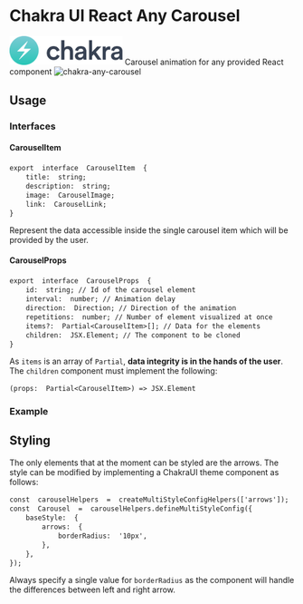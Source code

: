 
# Chakra UI React Any Carousel

<a alt="ChakraUI logo" href="https://github.com/chakra-ui/chakra-ui"  target="_blank" rel="noreferrer"><img  src="https://raw.githubusercontent.com/chakra-ui/chakra-ui/main/media/logo-colored@2x.png?raw=true"  width="200"></a>
Carousel animation for any provided React component
![chakra-any-carousel](https://i.ibb.co/CtHvPdZ/chakra-any-carousel.png)

## Usage

### Interfaces

#### CarouselItem

    export  interface  CarouselItem  {
		title:  string;
		description:  string;
		image:  CarouselImage;
		link:  CarouselLink;
	}
Represent the data accessible inside the single carousel item which will be provided by the user.

#### CarouselProps

    export  interface  CarouselProps  {
		id:  string; // Id of the carousel element
		interval:  number; // Animation delay
		direction:  Direction; // Direction of the animation
		repetitions:  number; // Number of element visualized at once
		items?:  Partial<CarouselItem>[]; // Data for the elements
		children:  JSX.Element; // The component to be cloned
	}

As `items` is an array of `Partial`, **data integrity is in the hands of the user**.
The `children` component must implement the following:

    (props:  Partial<CarouselItem>) => JSX.Element

### Example

## Styling
The only elements that at the moment can be styled are the arrows.
The style can be modified by implementing a ChakraUI theme component as follows:

    const  carouselHelpers  =  createMultiStyleConfigHelpers(['arrows']);
	const  Carousel  =  carouselHelpers.defineMultiStyleConfig({
		baseStyle:  {
			arrows:  {
				borderRadius:  '10px',
			},
		},
	});

 Always specify a single value for `borderRadius` as the component will handle the differences between left and right arrow.
